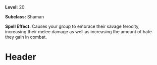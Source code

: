 <!-- TITLE: Spell: Feral Savagery -->
<!-- SUBTITLE:  -->

**Level:** 20

**Subclass:** Shaman

**Spell Effect:** Causes your group to embrace their savage ferocity, increasing their melee damage as well as increasing the amount of hate they gain in combat.

# Header